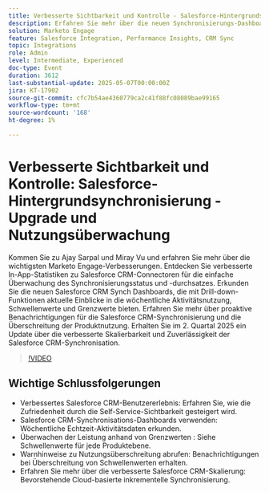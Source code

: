 ```yaml
---
title: Verbesserte Sichtbarkeit und Kontrolle - Salesforce-Hintergrundsynchronisierung, Upgrade und Nutzungsüberwachung
description: Erfahren Sie mehr über die neuen Synchronisierungs-Dashboards, Warnhinweise und Verbesserungen für Marketo Engage Salesforce CRM im 2. Quartal 2025, um die Sichtbarkeit, Skalierung und Leistungsüberwachung zu verbessern.
solution: Marketo Engage
feature: Salesforce Integration, Performance Insights, CRM Sync
topic: Integrations
role: Admin
level: Intermediate, Experienced
doc-type: Event
duration: 3612
last-substantial-update: 2025-05-07T00:00:00Z
jira: KT-17902
source-git-commit: cfc7b54ae4360779ca2c41f88fc08089bae99165
workflow-type: tm+mt
source-wordcount: '168'
ht-degree: 1%

---
```



# Verbesserte Sichtbarkeit und Kontrolle: Salesforce-Hintergrundsynchronisierung - Upgrade und Nutzungsüberwachung

Kommen Sie zu Ajay Sarpal und Miray Vu und erfahren Sie mehr über die wichtigsten Marketo Engage-Verbesserungen. Entdecken Sie verbesserte In-App-Statistiken zu Salesforce CRM-Connectoren für die einfache Überwachung des Synchronisierungsstatus und -durchsatzes. Erkunden Sie die neuen Salesforce CRM Synch Dashboards, die mit Drill-down-Funktionen aktuelle Einblicke in die wöchentliche Aktivitätsnutzung, Schwellenwerte und Grenzwerte bieten. Erfahren Sie mehr über proaktive Benachrichtigungen für die Salesforce CRM-Synchronisierung und die Überschreitung der Produktnutzung. Erhalten Sie im 2. Quartal 2025 ein Update über die verbesserte Skalierbarkeit und Zuverlässigkeit der Salesforce CRM-Synchronisation.

>[!VIDEO](https://video.tv.adobe.com/v/3457883/?learn=on&enablevpops)

## Wichtige Schlussfolgerungen

* Verbessertes Salesforce CRM-Benutzererlebnis: Erfahren Sie, wie die Zufriedenheit durch die Self-Service-Sichtbarkeit gesteigert wird.
* Salesforce CRM-Synchronisations-Dashboards verwenden: Wöchentliche Echtzeit-Aktivitätsdaten erkunden.
* Überwachen der Leistung anhand von Grenzwerten : Siehe Schwellenwerte für jede Produktebene.
* Warnhinweise zu Nutzungsüberschreitung abrufen: Benachrichtigungen bei Überschreitung von Schwellenwerten erhalten.
* Erfahren Sie mehr über die verbesserte Salesforce CRM-Skalierung: Bevorstehende Cloud-basierte inkrementelle Synchronisierung.


